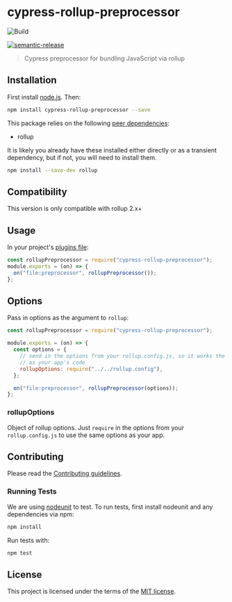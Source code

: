 # cypress-rollup-preprocessor

![Build](https://github.com/lmarqs/cypress-rollup-preprocessor/workflows/Build/badge.svg?branch=master)

[![semantic-release](https://img.shields.io/badge/%20%20%F0%9F%93%A6%F0%9F%9A%80-semantic--release-e10079.svg)](https://github.com/semantic-release/semantic-release)

> Cypress preprocessor for bundling JavaScript via rollup

## Installation

First install [node.js](http://nodejs.org/). Then:

```sh
npm install cypress-rollup-preprocessor --save
```

This package relies on the following [peer dependencies](https://docs.npmjs.com/files/package.json#peerdependencies):

- rollup

It is likely you already have these installed either directly or as a transient
dependency, but if not, you will need to install them.

```sh
npm install --save-dev rollup
```

## Compatibility

This version is only compatible with rollup 2.x+

## Usage

In your project's [plugins file](https://on.cypress.io/guides/tooling/plugins-guide.html):

```javascript
const rollupPreprocessor = require("cypress-rollup-preprocessor");
module.exports = (on) => {
  on("file:preprocessor", rollupPreprocessor());
};
```

## Options

Pass in options as the argument to `rollup`:

```javascript
const rollupPreprocessor = require("cypress-rollup-preprocessor");

module.exports = (on) => {
  const options = {
    // send in the options from your rollup.config.js, so it works the same
    // as your app's code
    rollupOptions: require("../../rollup.config"),
  };

  on("file:preprocessor", rollupPreprocessor(options));
};
```

### rollupOptions

Object of rollup options. Just `require` in the options from your
`rollup.config.js` to use the same options as your app.

## Contributing

Please read the [Contributing guidelines](CONTRIBUTING.md).

### Running Tests

We are using [nodeunit](https://github.com/caolan/nodeunit) to test. To run
tests, first install nodeunit and any dependencies via npm:

```sh
npm install
```

Run tests with:

```sh
npm test
```

## License

This project is licensed under the terms of the [MIT license](/LICENSE).
